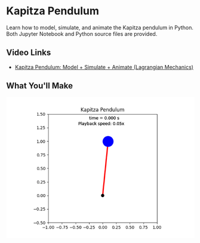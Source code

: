 # Kapitza Pendulum
Learn how to model, simulate, and animate the Kapitza pendulum in Python. Both Jupyter Notebook and Python source files are provided.

## Video Links
- [Kapitza Pendulum: Model + Simulate + Animate (Lagrangian Mechanics)](https://youtu.be/oeneVhFh4-o)

## What You'll Make
<p align="center">
  <img src="kapitza_pendulum.gif" />
</p>
